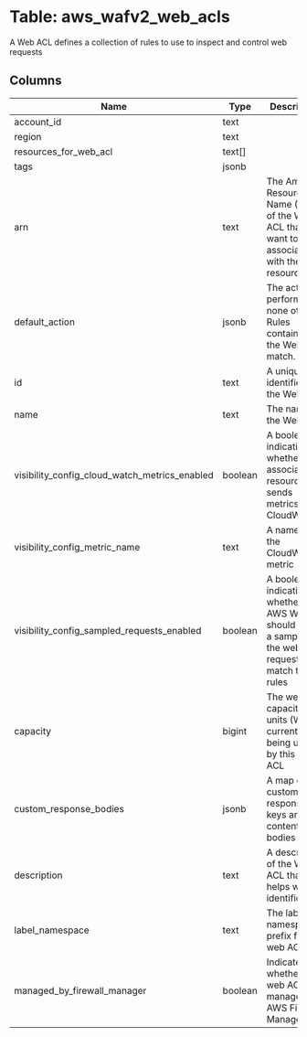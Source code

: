 
# Table: aws_wafv2_web_acls
A Web ACL defines a collection of rules to use to inspect and control web requests
## Columns
| Name        | Type           | Description  |
| ------------- | ------------- | -----  |
|account_id|text||
|region|text||
|resources_for_web_acl|text[]||
|tags|jsonb||
|arn|text|The Amazon Resource Name (ARN) of the Web ACL that you want to associate with the resource.  |
|default_action|jsonb|The action to perform if none of the Rules contained in the WebACL match.  |
|id|text|A unique identifier for the WebACL|
|name|text|The name of the Web ACL|
|visibility_config_cloud_watch_metrics_enabled|boolean|A boolean indicating whether the associated resource sends metrics to CloudWatch|
|visibility_config_metric_name|text|A name of the CloudWatch metric|
|visibility_config_sampled_requests_enabled|boolean|A boolean indicating whether AWS WAF should store a sampling of the web requests that match the rules|
|capacity|bigint|The web ACL capacity units (WCUs) currently being used by this web ACL|
|custom_response_bodies|jsonb|A map of custom response keys and content bodies|
|description|text|A description of the Web ACL that helps with identification.|
|label_namespace|text|The label namespace prefix for this web ACL|
|managed_by_firewall_manager|boolean|Indicates whether this web ACL is managed by AWS Firewall Manager|
